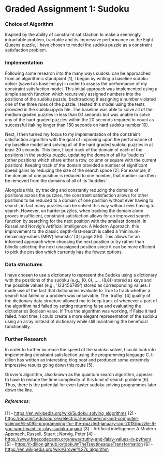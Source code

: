 # Graded Assignment 1: Sudoku

### Choice of Algorithm

Inspired by the ability of constraint satisfaction to make a seemingly intractable problem, tractable and its impressive performance on the Eight Queens puzzle, I have chosen to model the sudoku puzzle as a constraint satisfaction problem.

### Implementation

Following some research into the many ways sudoku can be approached from an algorithmic standpoint [1], I began by writing a baseline sudoku solver (saved as baseline.py) in order to assess the performance of my constraint satisfaction model. This initial approach was implemented using a simple search function which recursively assigned numbers into the positions of the sudoku puzzle, backtracking if assigning a  number violated one of the three rules of the puzzle. I tested this model using the tests provided in the sudoku.ipynb file. The baseline was able to solve all of the medium graded puzzles in less than 0.1 seconds but was unable to solve any of the hard graded puzzles within the 20 seconds required to count as successful (taking longer than 180 seconds on hard sudoku number 10).

Next, I then turned my focus to my implementation of the constraint satisfaction algorithm with the goal of improving upon the performance of my baseline model and solving all of the hard graded sudoku puzzles in at least 20 seconds. This time, I kept track of the domain of each of the positions in the sudoku puzzle, updating the domain of all its 'buddies' (other positions which share either a row, column or square with the current position). Keeping track of the domain provided a number of significant speed gains by reducing the size of the search space [2]. For example, if the domain of one position is reduced to one number, that number can then be removed from the domains of all of its 'buddies'. 

Alongside this, by tracking and constantly reducing the domains of positions across the puzzles, the constraint satisfaction allows for other positions to be reduced to a domain of one position without ever having to search, in fact many puzzles can be solved this way without ever having to search. However, on harder puzzles, when tracking the domain alone proves insufficient, constraint satisfaction allows for an improved search function by searching for the next position with the smallest domain. In Russel and Norvig's Artificial intelligence: A Modern Approach, this improvement to the classic depth-first-search is called a 'minimum-remaining-values (MRV) heuristic' [3] (page 216). This allows for an informed approach when choosing the next position to try rather than blindly selecting the next unassigned position since it can be more efficient to pick the position which currently has the fewest options.

### Data structures 

I have chosen to use a dictionary to represent the Sudoku using a dictionary with the positions of the sudoku (e.g., (0, 0), ... , (8,8)) stored as keys and the possible values (e.g., '123456789') stored as corresponding values. I made use of the fact that dictionaries evaluate to True to track whether a search had failed or a problem was unsolvable. The 'truthy' [4] quality of the dictionary data structure allowed me to keep track of whenever a part of the algorithm had failed by setting returning false and evaluating the dictionaries Boolean value. If True the algorithm was working, if False it had failed. Next time, I could create a more elegant representation of the sudoku using an array instead of dictionary while still maintaining the beneficial functionality.

### Further Research

In order to further increase the speed of the sudoku solver, I could look into implementing constraint satisfaction using the programming language C. t-dillon has written an interesting blog post and produced some extremely impressive results going down this route [5].

Grover's algorithm, also known as the quantum search algorithm, appears to have to reduce the time complexity of this kind of search problem [6]. Thus, there is the potential for even faster sudoku solving programmes later down the line.

##### References:

[1] - https://en.wikipedia.org/wiki/Sudoku_solving_algorithms
[2] - https://ocw.mit.edu/courses/electrical-engineering-and-computer-science/6-s095-programming-for-the-puzzled-january-iap-2018/puzzle-8-you-wont-want-to-play-sudoku-again/
[3] - Artificial intelligence: A Modern Approach, Russell, Stuart ; Norvig, Peter 
[4] - https://www.freecodecamp.org/news/truthy-and-falsy-values-in-python/
[5] - https://t-dillon.github.io/tdoku/#TheTseytinesqueTransformation
[6] - https://en.wikipedia.org/wiki/Grover%27s_algorithm

